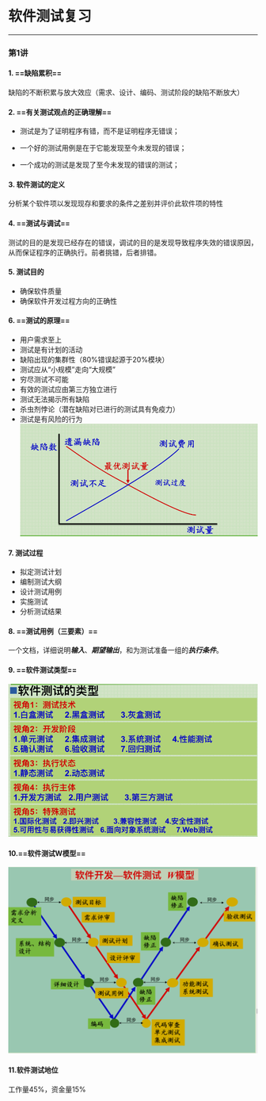 # 软件测试复习

---
### 第1讲
#### 1. ==缺陷累积==

   缺陷的不断积累与放大效应（需求、设计、编码、测试阶段的缺陷不断放大）
   
#### 2. ==有关测试观点的正确理解==

   - 测试是为了证明程序有错，而不是证明程序无错误；
   
   - 一个好的测试用例是在于它能发现至今未发现的错误；
   - 一个成功的测试是发现了至今未发现的错误的测试；
   
#### 3. 软件测试的定义
   
   分析某个软件项以发现现存和要求的条件之差别并评价此软件项的特性
#### 4. ==测试与调试==
   
   测试的目的是发现已经存在的错误，调试的目的是发现导致程序失效的错误原因，从而保证程序的正确执行。前者挑错，后者排错。
#### 5. 测试目的

   - 确保软件质量
   - 确保软件开发过程方向的正确性
#### 6. ==测试的原理==
   - 用户需求至上
   - 测试是有计划的活动
   - 缺陷出现的集群性（80%错误起源于20%模块）
   - 测试应从“小规模”走向“大规模”
   - 穷尽测试不可能
   - 有效的测试应由第三方独立进行
   - 测试无法揭示所有缺陷
   - 杀虫剂悖论（潜在缺陷对已进行的测试具有免疫力）
   - 测试是有风险的行为
   ![Image](https://raw.githubusercontent.com/ZhangSheng1101/MarkDown_ImageUrl/master/Resource/0001.png)
   
#### 7. 测试过程

   - 拟定测试计划
   - 编制测试大纲
   - 设计测试用例
   - 实施测试
   - 分析测试结果
   
#### 8. ==测试用例（三要素）==
一个文档，详细说明***输入***、***期望输出***，和为测试准备一组的***执行条件***。

####  9. ==软件测试类型==
 
![Image](https://raw.githubusercontent.com/ZhangSheng1101/MarkDown_ImageUrl/master/Resource/0002.png)

#### 10.==软件测试W模型==
![Image](https://raw.githubusercontent.com/ZhangSheng1101/MarkDown_ImageUrl/master/Resource/0003.png)

#### 11.软件测试地位

工作量45%，资金量15%